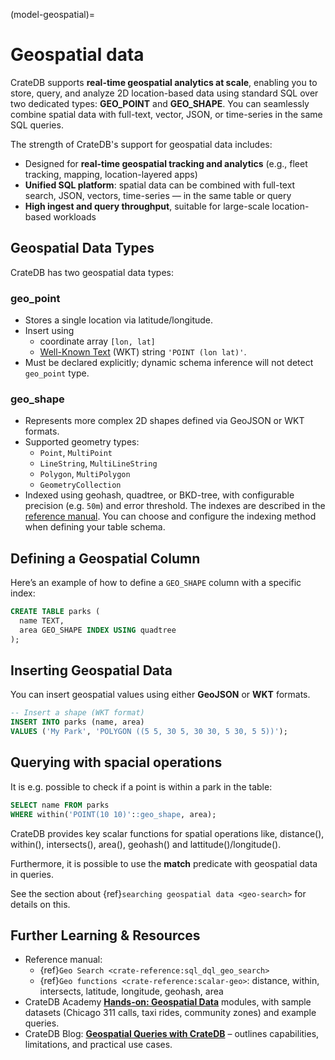 (model-geospatial)=
# Geospatial data

CrateDB supports **real-time geospatial analytics at scale**, enabling you to store, query, and analyze 2D location-based data using standard SQL over two dedicated types: **GEO\_POINT** and **GEO\_SHAPE**. You can seamlessly combine spatial data with full-text, vector, JSON, or time-series in the same SQL queries.

The strength of CrateDB's support for geospatial data includes:

* Designed for **real-time geospatial tracking and analytics** (e.g., fleet tracking, mapping, location-layered apps)
* **Unified SQL platform**: spatial data can be combined with full-text search, JSON, vectors, time-series — in the same table or query
* **High ingest and query throughput**, suitable for large-scale location-based workloads

## Geospatial Data Types

CrateDB has two geospatial data types:

### geo_point

* Stores a single location via latitude/longitude.
* Insert using
  * coordinate array `[lon, lat]`&#x20;
  * [Well-Known Text](https://libgeos.org/specifications/wkt/) (WKT) string `'POINT (lon lat)'`.
* Must be declared explicitly; dynamic schema inference will not detect `geo_point` type.

### **geo_shape**

* Represents more complex 2D shapes defined via GeoJSON or WKT formats.
* Supported geometry types:
  * `Point`, `MultiPoint`
  * `LineString`, `MultiLineString`
  * `Polygon`, `MultiPolygon`
  * `GeometryCollection`
* Indexed using geohash, quadtree, or BKD-tree, with configurable precision (e.g. `50m`) and error threshold. The indexes are described in the [reference manual](https://cratedb.com/docs/crate/reference/en/latest/general/ddl/data-types.html#type-geo-shape-index). You can choose and configure the indexing method when defining your table schema.

## Defining a Geospatial Column

Here’s an example of how to define a `GEO_SHAPE` column with a specific index:

```sql
CREATE TABLE parks (
  name TEXT,
  area GEO_SHAPE INDEX USING quadtree
);
```

## Inserting Geospatial Data

You can insert geospatial values using either **GeoJSON** or **WKT** formats.

```sql
-- Insert a shape (WKT format)
INSERT INTO parks (name, area)
VALUES ('My Park', 'POLYGON ((5 5, 30 5, 30 30, 5 30, 5 5))');
```

## Querying with spacial operations

It is e.g. possible to check if a point is within a park in the table:

```sql
SELECT name FROM parks
WHERE within('POINT(10 10)'::geo_shape, area);
```

CrateDB provides key scalar functions for spatial operations like, distance(), within(), intersects(), area(),  geohash() and lattitude()/longitude().

Furthermore, it is possible to use the **match** predicate with geospatial data in queries.

See the section about {ref}`searching geospatial data <geo-search>` for details on this.

## Further Learning & Resources

* Reference manual:
  * {ref}`Geo Search <crate-reference:sql_dql_geo_search>`
  * {ref}`Geo functions <crate-reference:scalar-geo>`: distance, within, intersects, latitude, longitude, geohash, area
* CrateDB Academy [**Hands-on: Geospatial Data**](https://cratedb.com/academy/fundamentals/data-modelling-with-cratedb/hands-on-geospatial-data) modules, with sample datasets (Chicago 311 calls, taxi rides, community zones) and example queries.
* CrateDB Blog: [**Geospatial Queries with CrateDB**](https://cratedb.com/blog/geospatial-queries-with-crate-data) – outlines capabilities, limitations, and practical use cases.

